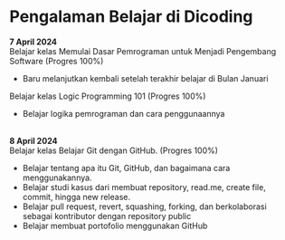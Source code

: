 # Pengalaman Belajar di Dicoding

**7 April 2024**<br>
Belajar kelas Memulai Dasar Pemrograman untuk Menjadi Pengembang Software (Progres 100%) 
* Baru melanjutkan kembali setelah terakhir belajar di Bulan Januari

Belajar kelas Logic Programming 101 (Progres 100%)
* Belajar logika pemrograman dan cara penggunaannya

<br>**8 April 2024**<br>
Belajar kelas Belajar Git dengan GitHub. (Progres 100%)
* Belajar tentang apa itu Git, GitHub, dan bagaimana cara menggunakannya.
* Belajar studi kasus dari membuat repository, read.me, create file, commit, hingga new release.
* Belajar pull request, revert, squashing, forking, dan berkolaborasi sebagai kontributor dengan repository public
* Belajar membuat portofolio menggunakan GitHub
